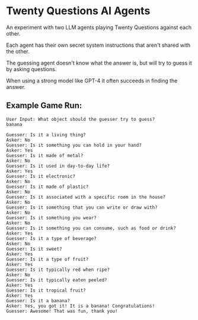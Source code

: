 # Twenty Questions AI Agents

An experiment with two LLM agents playing Twenty Questions against each other.

Each agent has their own secret system instructions that aren't shared with the other.

The guessing agent doesn't know what the answer is, but will try to guess it by asking questions.

When using a strong model like GPT-4 it often succeeds in finding the answer.

## Example Game Run:

```
User Input: What object should the guesser try to guess?
banana

Guesser: Is it a living thing?
Asker: No
Guesser: Is it something you can hold in your hand?
Asker: Yes
Guesser: Is it made of metal?
Asker: No
Guesser: Is it used in day-to-day life?
Asker: Yes
Guesser: Is it electronic?
Asker: No
Guesser: Is it made of plastic?
Asker: No
Guesser: Is it associated with a specific room in the house?
Asker: No
Guesser: Is it something that you can write or draw with?
Asker: No
Guesser: Is it something you wear?
Asker: No
Guesser: Is it something you can consume, such as food or drink?
Asker: Yes
Guesser: Is it a type of beverage?
Asker: No
Guesser: Is it sweet?
Asker: Yes
Guesser: Is it a type of fruit?
Asker: Yes
Guesser: Is it typically red when ripe?
Asker: No
Guesser: Is it typically eaten peeled?
Asker: Yes
Guesser: Is it tropical fruit?
Asker: Yes
Guesser: Is it a banana?
Asker: Yes, you got it! It is a banana! Congratulations!
Guesser: Awesome! That was fun, thank you!
```
